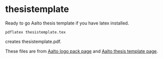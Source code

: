 thesistemplate
==============

Ready to go Aalto thesis template if you have latex installed. 

`pdflatex thesistemplate.tex`

creates thesistemplate.pdf.

These files are from [Aalto logo pack page](https://wiki.aalto.fi/pages/viewpageattachments.action?pageId=49383512) and [Aalto thesis template page](https://wiki.aalto.fi/pages/viewpageattachments.action?pageId=69900685).
